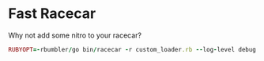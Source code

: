 # Fast Racecar

Why not add some nitro to your racecar?

```ruby
RUBYOPT=-rbumbler/go bin/racecar -r custom_loader.rb --log-level debug --without-rails PostConsumer
```
